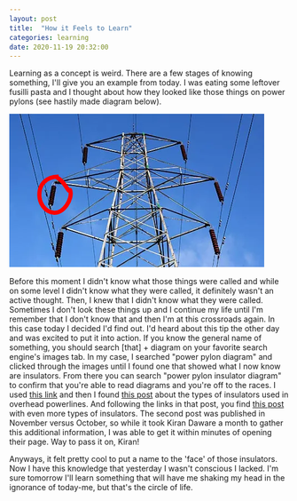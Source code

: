 ```yaml
---
layout: post
title:  "How it Feels to Learn"
categories: learning
date: 2020-11-19 20:32:00
---
```


Learning as a concept is weird. There are a few stages of knowing something, I'll give you an example from today. I was eating some leftover fusilli pasta and I thought about how they looked like those things on power pylons (see hastily made diagram below).

![](/../assets/pylon.png)

Before this moment I didn't know what those things were called and while on some level I didn't know what they were called, it definitely wasn't an active thought. Then, I knew that I didn't know what they were called. Sometimes I don't look these things up and I continue my life until I'm remember that I don't know that and then I'm at this crossroads again. In this case today I decided I'd find out. I'd heard about this tip the other day and was excited to put it into action. If you know the general name of something, you should search [that] + diagram on your favorite search engine's images tab. In my case, I searched "power pylon diagram" and clicked through the images until I found one that showed what I now know are insulators. From there you can search "power pylon insulator diagram" to confirm that you're able to read diagrams and you're off to the races. I used [this link](https://www.geograph.org.uk/photo/5710753) and then I found [this post](https://www.electricaleasy.com/2016/10/insulators-used-in-overhead-power-lines.html) about the types of insulators used in overhead powerlines. And following the links in that post, you find [this post](https://www.electricaleasy.com/2016/11/electrical-insulators.html) with even more types of insulators. The second post was published in November versus October, so while it took Kiran Daware a month to gather this additional information, I was able to get it within minutes of opening their page. Way to pass it on, Kiran! 

Anyways, it felt pretty cool to put a name to the 'face' of those insulators. Now I have this knowledge that yesterday I wasn't conscious I lacked. I'm sure tomorrow I'll learn something that will have me shaking my head in the ignorance of today-me, but that's the circle of life. 